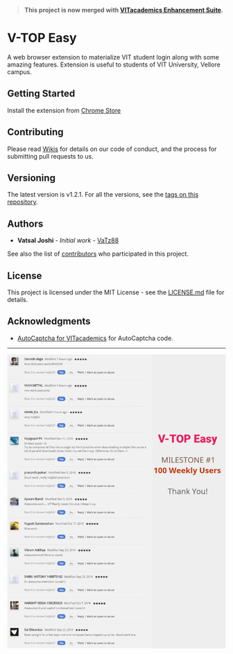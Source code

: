 > **This project is now merged with [VITacademics Enhancement Suite](https://github.com/rahulkapoor90/VITacademics-Enhancement-Suite).**

# V-TOP Easy

A web browser extension to materialize VIT student login along with some amazing features.
Extension is useful to students of VIT University, Vellore campus.

## Getting Started

Install the extension from [Chrome Store](https://chrome.google.com/webstore/detail/vit-university-v-top-easy/fdfcegkkhiialnmbnhkjpplpckpkhbmp)

## Contributing

Please read [Wikis](https://github.com/VaTz88/V-TOP-Easy/wiki) for details on our code of conduct, and the process for submitting pull requests to us.

## Versioning

The latest version is v1.2.1. For all the versions, see the [tags on this repository](https://github.com/VaTz88/V-TOP-Easy/tags). 

## Authors

* **Vatsal Joshi** - *Initial work* - [VaTz88](https://github.com/VaTz88)

See also the list of [contributors](https://github.com/VaTz88/V-TOP-Easy/contributors) who participated in this project.

## License

This project is licensed under the MIT License - see the [LICENSE.md](LICENSE.md) file for details.

## Acknowledgments

* [AutoCaptcha for VITacademics](https://github.com/karthikb351/AutoCaptcha-for-VITacademics) for AutoCaptcha code.

_________________________

![Alt text](https://raw.githubusercontent.com/VaTz88/V-TOP-Easy/master/V-TOP%20Easy%20milestone1.png "Milestone 1")
